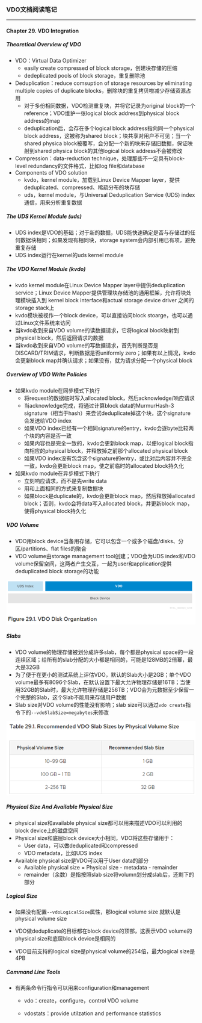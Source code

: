 ### VDO文档阅读笔记

---

#### Chapter 29. VDO Integration

##### Theoretical Overview of VDO

* VDO：Virtual Data Optimizer
  * easily create compressed of block storage，创建块存储的压缩
  * dedeplicated pools of block storage，重复删除池
* Deduplication：reduce comsuption of storage resources by eliminating multiple copies of duplicate blocks，删除块的重复拷贝啦减少存储资源占用
  * 对于多份相同数据，VDO检测重复块，并将它记录为original block的一个reference；VDO维护一张logical block address到physical block address的map
  * deduplication后，会存在多个logical block address指向同一个physical block address，这被称为shared block；块共享对用户不可见；当一个shared physica block被覆写，会分配一个新的块来存储旧数据，保证映射到shared physica block的其他logical block address不会被修改
* Compression：data-reduction technique，处理那些不一定具有block-level redundancy的文件格式，比如log file和database
* Components of VDO solution
  * kvdo，kernel module，加载到Linux Device Mapper layer，提供deduplicated、compressed、稀疏分布的块存储
  * uds，kernel module，与Universal Deduplication Service (UDS) index 通信，用来分析重复数据

##### The UDS Kernel Module (uds)

* UDS index是VDO的基础；对于新的数据，UDS能快速确定是否与存储过的任何数据块相同；如果发现有相同块，storage system会内部引用已有项，避免重复存储
* UDS index运行在kernel的uds kernel module

##### The VDO Kernel Module (kvdo)

* kvdo kernel module在Linux Device Mapper layer中提供deduplication service；Linux Device Mapper提供管理块存储池的通用框架，允许将块处理模块插入到 kernel block interface和actual storage device driver 之间的 storage stack上
* kvdo模块被视作一个block device，可以直接访问block stoarge，也可以通过Linux文件系统来访问
* 当kvdo收到来自VDO volume的读数据请求，它将logical block映射到physical block，然后返回请求的数据
* 当kvdo收到来自VDO volume的写数据请求，首先判断是否是DISCARD/TRIM请求，判断数据是否uniformly zero；如果有以上情况，kvdo会更新block map并确认请求；如果没有，就为请求分配一个physical block

##### Overview of VDO Write Policies

* 如果kvdo module在同步模式下执行
  * 将request的数据临时写入allocated block，然后acknowledge/响应请求
  * 当acknowledge完成，将通过计算block data的MurmurHash-3 signature（相当于hash）来尝试deduplicate掉这个块，这个signature会发送给VDO index
  * 如果VDO index已经有一个相同signature的entry，kvdo会逐byte比较两个块的内容是否一致
  * 如果内容也是完全一致的，kvdo会更新block map，以便logical block指向相应的physical block，并释放掉之前那个allocated physical block
  * 如果VDO index没有包含这个signature的entry，或比对后内容并不完全一致，kvdo会更新block map，使之前临时的allocated block持久化
* 如果kvdo module在异步模式下执行
  * 立刻响应请求，而不是先write data
  * 用和上面相同的方式来复制数据块
  * 如果block是duplicate的，kvdo会更新block map，然后释放掉allocated block；否则，kvdo会将data写入allocated block，并更新block map，使得physical block持久化

##### VDO Volume

* VDO用block device当备用存储，它可以包含一个或多个磁盘/disks、分区/partitions、flat files的聚合
* VDO volume由storage management tool创建；VDO会为UDS index和VDO volume保留空间，这两者产生交互，一起为user和application提供deduplicated block storage的功能

![1577165995805](img/1577165995805.png)

##### Slabs

* VDO volume的物理存储被划分成许多slab，每个都是physical space的一段连续区域；给所有的slab分配的大小都是相同的，可能是128MB的2倍幂，最大是32GB
* 为了便于在更小的测试系统上评估VDO，默认的Slab大小是2GB；单个VDO volume最多有8096个Slab，在默认设置下最大允许物理存储是16TB；当使用32GB的Slab时，最大允许物理存储是256TB；VDO会为元数据至少保留一个完整的Slab，这个Slab不能用来存储用户数据
* Slab size对VDO volume的性能没有影响；slab size可以通过`vdo create`指令下的`--vdoSlabSize=megabytes`来修改

![1577167065678](img/1577167065678.png)

##### Physical Size And Available Physical Size

* physical size和available physical size都可以用来描述VDO可以利用的block device上的磁盘空间
* Physical size和底层block device大小相同，VDO将这些存储用于：
  * User data，可以做deduplicated和compressed
  * VDO metadata，比如UDS index
* Available physical size是VDO可以用于User data的部分
  * Available physical size = Physical size - metadata - remainder
  * remainder（余数）是指按照slab size将volumn划分成slab后，还剩下的部分

##### Logical Size

* 如果没有配置`--vdoLogicalSize`属性，那logical volume size 就默认是physical volume size

* VDO做deduplicate的目标都在block device的顶部，这表示VDO volume的physical size和底层block device是相同的

* VDO目前支持的logical size是physical volume的254倍，最大logical size是4PB

##### Command Line Tools

* 有两条命令行指令可以用来configuration和management

  * vdo：create，configure，control VDO volume

  * vdostats：provide utilzation and performance statistics